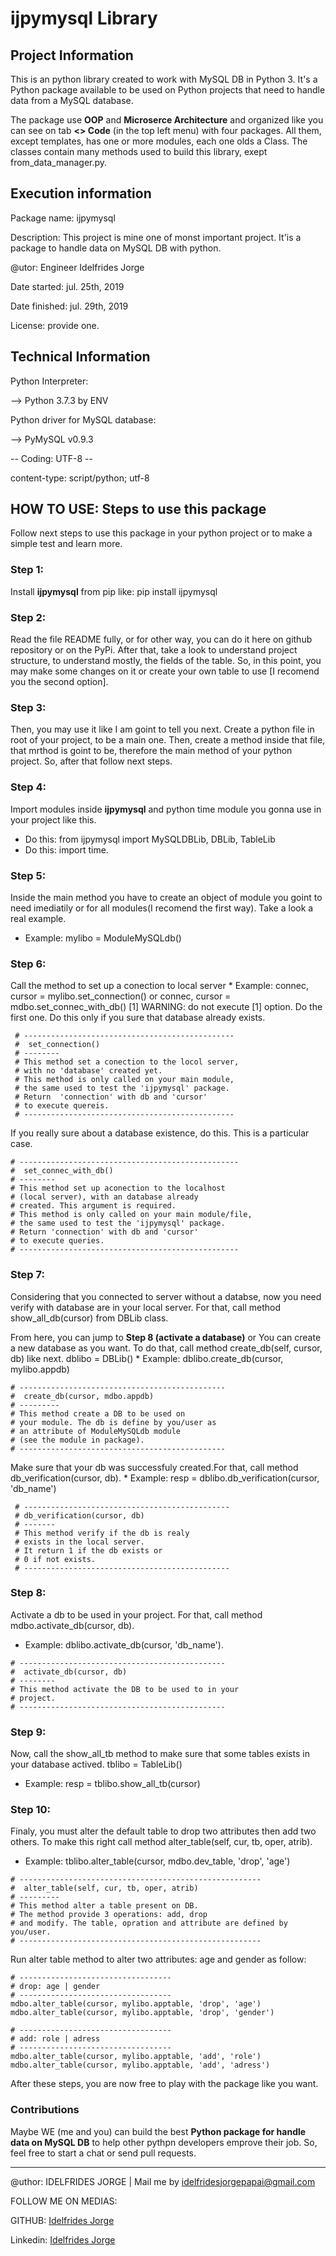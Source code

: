
# ijpymysql Library


## Project Information

This is an python library  created to work with MySQL DB in Python 3. It's a Python package available to be used on Python projects that need to handle data from a MySQL database.

The package  use **OOP** and  **Microserce Architecture** and organized like you can see on tab **<> Code** (in the top left menu) with four packages. All them, except templates, has one or more modules, each one olds a Class. The classes contain many methods used to build this library, exept from_data_manager.py.


## Execution information
 Package name: ijpymysql
 
 Description: This project is mine one of monst important project. It'is a package to handle data on MySQL DB with python.

 @utor: Engineer Idelfrides Jorge
 
 Date started: jul. 25th, 2019
 
 Date finished: jul. 29th, 2019
 
 License: provide one.
 

## Technical Information
 Python Interpreter:
 
   --> Python 3.7.3 by ENV

 Python driver for MySQL database:
 
   --> PyMySQL v0.9.3
   
 -- Coding: UTF-8 --
 
 content-type: script/python; utf-8
 
## HOW TO USE: Steps to use this package
 Follow next steps to use this package in your python project or to make a simple test and learn more.
 
 ### Step 1:
Install **ijpymysql** from pip 
like: pip install ijpymysql

 ### Step 2:
Read the file README fully, or for other way, you can do it here on github repository or on the PyPi.
After that, take a look to understand project structure, to understand mostly, the fields of the table.
So, in this point, you may make some changes on it or create your own table to use [I recomend you the second option].

 ### Step 3:
Then, you may use it like I am goint to tell you next.
Create a python file in root of your project, to be a main one. Then, create a method inside that file, that mrthod is goint to be, therefore the main method of your python project. So, after that follow next steps. 

 ### Step 4:
Import modules inside **ijpymysql** and python time module you gonna use in your project like this.
* Do this: from ijpymysql import MySQLDBLib, DBLib, TableLib
* Do this: import time.

 ### Step 5:
Inside the main method you have to create an object of module you goint to need imediatily or for all modules(I recomend the first way). Take a look a real example.
* Example: mylibo = ModuleMySQLdb()


 ### Step 6:
  Call the method to set up a conection to local server
    * Example: 
      connec, cursor = mylibo.set_connection()  or
      connec, cursor = mdbo.set_connec_with_db() [1]
      WARNING: do not execute [1] option. Do the first one.
      Do this only if you sure that database already exists.

     # -----------------------------------------------
     #  set_connection()
     # --------
     # This method set a conection to the locol server,
     # with no 'database' created yet.
     # This method is only called on your main module,
     # the same used to test the 'ijpymysql' package.
     # Return  'connection' with db and 'cursor' 
     # to execute quereis.
     # -----------------------------------------------
    

  If you really sure about a database existence, do this. This is a particular case.

    # -------------------------------------------------
    #  set_connec_with_db()
    # --------
    # This method set up aconection to the localhost 
    # (local server), with an database already 
    # created. This argument is required. 
    # This method is only called on your main module/file,
    # the same used to test the 'ijpymysql' package.
    # Return 'connection' with db and 'cursor'
    # to execute queries.
    # -------------------------------------------------


 ### Step 7:
  Considering that you connected to server without a databse, now you need verify with database are in your local server. For that, call method  show_all_db(cursor) from DBLib class.
  
  From here, you can jump to **Step 8 (activate a database)**
  or 
  You can create a new database as you want.
  To do that, call method  create_db(self, cursor, db) like next.
    dblibo = DBLib()
    * Example: dblibo.create_db(cursor, mylibo.appdb)
   
    # ----------------------------------------------
    #  create_db(cursor, mdbo.appdb)
    # ---------
    # This method create a DB to be used on
    # your module. The db is define by you/user as
    # an attribute of ModuleMySQLdb module 
    # (see the module in package).
    # ----------------------------------------------
  
  Make sure that your db was successfuly created.For that, call method  db_verification(cursor, db).
     * Example: resp = dblibo.db_verification(cursor, 'db_name')
   
   
     # ----------------------------------------------
     # db_verification(cursor, db)
     # -------
     # This method verify if the db is realy
     # exists in the local server.
     # It return 1 if the db exists or
     # 0 if not exists.
     # ----------------------------------------------
  
  
 ### Step 8:
   Activate a db to be used in your project. For that, call  method  mdbo.activate_db(cursor, db).
   * Example: dblibo.activate_db(cursor, 'db_name').
      
    # ----------------------------------------------
    #  activate_db(cursor, db)
    # --------
    # This method activate the DB to be used to in your
    # project.
    # ----------------------------------------------
    
    
 ### Step 9:
   Now, call the show_all_tb method to make sure that some tables exists in your database actived.
   tblibo = TableLib()
   * Example: resp = tblibo.show_all_tb(cursor)
  
 
 ### Step 10:
   Finaly, you must alter the default table to drop two  attributes then add two others. To make this right call method alter_table(self, cur, tb, oper, atrib).
   * Example: tblibo.alter_table(cursor, mdbo.dev_table, 'drop', 'age')
   
  
    # ------------------------------------------------------
    #  alter_table(self, cur, tb, oper, atrib)
    # ---------
    # This method alter a table present on DB.
    # The method provide 3 operations: add, drop
    # and modify. The table, opration and attribute are defined by you/user.
    # ------------------------------------------------------
   
   Run alter table method to alter two attributes: age and gender as follow:
   
    # ----------------------------------
    # drop: age | gender
    # ----------------------------------
    mdbo.alter_table(cursor, mylibo.apptable, 'drop', 'age')
    mdbo.alter_table(cursor, mylibo.apptable, 'drop', 'gender')

    # ----------------------------------
    # add: role | adress
    # ----------------------------------
    mdbo.alter_table(cursor, mylibo.apptable, 'add', 'role')
    mdbo.alter_table(cursor, mylibo.apptable, 'add', 'adress')

 After these  steps, you are now free to play with the package like you want.
 
 ### Contributions
 
Maybe WE (me and you) can build the best **Python package for handle data on MySQL DB**  to help other pythpn developers emprove their job. So, feel free to start a chat or send pull requests.
 

  ----

 @uthor: IDELFRIDES JORGE | Mail me by idelfridesjorgepapai@gmail.com

 FOLLOW ME ON MEDIAS:

   GITHUB: [Idelfrides Jorge](https://github.com/idelfrides/)

   Linkedin: [Idelfrides Jorge](https://www.linkedin.com/in/idelfrides-jorge-089939107/)

   



